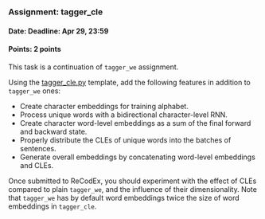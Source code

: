 ### Assignment: tagger_cle
#### Date: Deadline: Apr 29, 23:59
#### Points: 2 points

This task is a continuation of `tagger_we` assignment.

Using the [tagger_cle.py](https://github.com/ufal/npfl114/tree/past-1718/labs/08/tagger_cle.py)
template, add the following features in addition to `tagger_we` ones:
- Create character embeddings for training alphabet.
- Process unique words with a bidirectional character-level RNN.
- Create character word-level embeddings as a sum of the final forward and
  backward state.
- Properly distribute the CLEs of unique words into the batches of sentences.
- Generate overall embeddings by concatenating word-level embeddings and CLEs.

Once submitted to ReCodEx, you should experiment with the effect of CLEs
compared to plain `tagger_we`, and the influence of their dimensionality.
Note that `tagger_we` has by default word embeddings twice the size of
word embeddings in `tagger_cle`.
